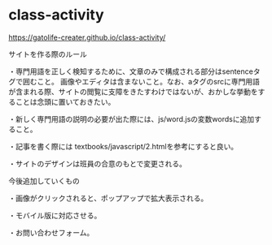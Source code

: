# class-activity

https://gatolife-creater.github.io/class-activity/


サイトを作る際のルール

・専門用語を正しく検知するために、文章のみで構成される部分はsentenceタグで囲むこと。
画像やエディタは含まないこと。なお、aタグのsrcに専門用語が含まれる際、サイトの閲覧に支障をきたすわけではないが、おかしな挙動をすることは念頭に置いておきたい。

・新しく専門用語の説明の必要が出た際には、js/word.jsの変数wordsに追加すること。

・記事を書く際には textbooks/javascript/2.htmlを参考にすると良い。

・サイトのデザインは班員の合意のもとで変更される。


今後追加していくもの

・画像がクリックされると、ポップアップで拡大表示される。

・モバイル版に対応させる。

・お問い合わせフォーム。
